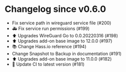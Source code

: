 # Changelog since v0.6.0
- Fix service path in wireguard service file (#200) 
- 🚑 Fix service run permissions (#199) 
- ⬆️ Upgrades WireGuard Go to 0.0.20220316 (#198) 
- ⬆️ Upgrades add-on base image to 12.0.0 (#197) 
- 📚 Change Hass.io reference (#194) 
- Change Snapshot to Backup in documentation (#191) 
- ⬆️ Upgrades add-on base image to 11.0.0 (#182) 
- 🚀 Update CI to latest version (#181) 

